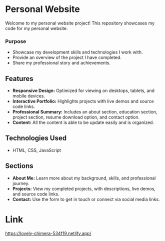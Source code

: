 # Personal Website

Welcome to my personal website project! This repository showcases my code for my personal website.

### Purpose
- Showcase my development skills and technologies I work with.
- Provide an overview of the project I have completed.
- Share my professional story and achievements.

## Features
- **Responsive Design:** Optimized for viewing on desktops, tablets, and mobile devices.
- **Interactive Portfolio:** Highlights projects with live demos and source code links.
- **Professional Summary:** Includes an about section, education section, project section, resume download option, and contact option.
- **Content:** All the content is able to be update easily and is organized.

## Technologies Used
- HTML, CSS, JavaScript

## Sections
- **About Me:** Learn more about my background, skills, and professional journey.
- **Projects:** View my completed projects, with descriptions, live demos, and source code links.
- **Contact:** Use the form to get in touch or connect via social media links.
  
# Link
https://lovely-chimera-534f19.netlify.app/
